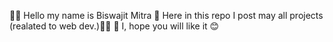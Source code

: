 🙋‍♂️ Hello my name is Biswajit Mitra 
🫴 Here in this repo I post may all projects (realated to web dev.)🧑‍💻
🤞 I, hope you will like it 😊
